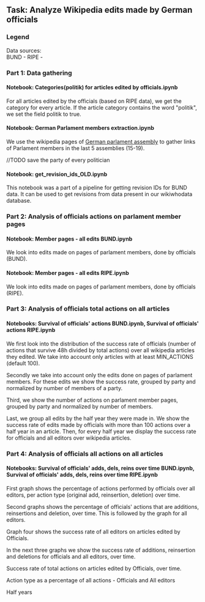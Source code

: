 ## Task: Analyze Wikipedia edits made by German officials

### Legend

Data sources:  
BUND - 
RIPE -

### Part 1: Data gathering
#### Notebook: Categories(politik) for articles edited by officials.ipynb

For all articles edited by the officials (based on RIPE data), we get the category for every article. If the article category contains the word "politik", we set the field politik to true.

#### Notebook: German Parlament members extraction.ipynb

We use the wikipedia pages of [German parlament assembly](https://de.wikipedia.org/wiki/Liste_der_Mitglieder_des_Deutschen_Bundestages_(19._Wahlperiode)) to gather links of Parlament members in the last 5 assemblies (15-19).

//TODO save the party of every politician

#### Notebook: get_revision_ids_OLD.ipynb

This notebook was a part of a pipeline for getting revision IDs for BUND data. It can be used to get revisions from data present in our wikiwhodata database.

### Part 2: Analysis of officials actions on parlament member pages

#### Notebook: Member pages - all edits BUND.ipynb

We look into edits made on pages of parlament members, done by officials (BUND).

#### Notebook: Member pages - all edits RIPE.ipynb

We look into edits made on pages of parlament members, done by officials (RIPE).

### Part 3: Analysis of officials total actions on all articles

#### Notebooks: Survival of officials' actions BUND.ipynb, Survival of officials' actions RIPE.ipynb

We first look into the distribution of the success rate of officials (number of actions that survive 48h divided by total actions) over all wikipedia articles they edited. We take into account only articles with at least MIN_ACTIONS (default 100).

Secondly we take into account only the edits done on pages of parlament members. For these edits we show the success rate, grouped by party and normalized by number of members of a party.

Third, we show the number of actions on parlament member pages, grouped by party and normalized by number of members.

Last, we group all edits by the half year they were made in. We show the success rate of edits made by officials with more than 100 actions over a half year in an article. Then, for every half year we display the success rate for officials and all editors over wikipedia articles.

### Part 4: Analysis of officials all actions on all articles

#### Notebooks: Survival of officials' adds, dels, reins over time BUND.ipynb, Survival of officials' adds, dels, reins over time RIPE.ipynb

First graph shows the percentage of actions performed by officials over all editors, per action type (original add, reinsertion, deletion) over time.

Second graphs shows the percentage of officials' actions that are additions, reinsertions and deletion, over time. This is followed by the graph for all editors.

Graph four shows the success rate of all editors on articles edited by Officials.

In the next three graphs we show the success rate of additions, reinsertion and deletions for officials and all editors, over time.

Success rate of total actions on articles edited by Officials, over time.

Action type as a percentage of all actions - Officials and All editors

Half years

